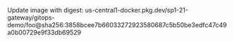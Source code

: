 Update image with digest: us-central1-docker.pkg.dev/sp1-21-gateway/gitops-demo/foo@sha256:3858bcee7b66033272923580687c5b50be3edfc47c49a0b00729e9f33db69529 
